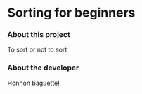 # Sorting for beginners

### About this project

To sort or not to sort

### About the developer

Honhon baguette!
